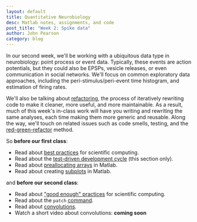 ```yaml
---
layout: default
title: Quantitative Neurobiology
desc: Matlab notes, assignments, and code
post_title: "Week 2: Spike data"
author: John Pearson
category: blog
---
```

In our second week, we'll be working with a ubiquitous data type in neurobiology: point process or event data. Typically, these events are action potentials, but they could also be EPSPs, vesicle releases, or even communication in social networks. We'll focus on common exploratory data approaches, including the peri-stimulus/peri-event time histogram, and estimation of firing rates.

We'll also be talking about [refactoring](https://www.refactoring.com/), the process of iteratively rewriting code to make it cleaner, more useful, and more maintainable. As a result, much of this week's in-class work will have you writing and rewriting the same analyses, each time making them more generic and reusable. Along the way, we'll touch on related issues such as code smells, testing, and the [red-green-refactor](http://www.jamesshore.com/Blog/Red-Green-Refactor.html) method.

So **before our first class**:

- Read about [best practices](http://journals.plos.org/plosbiology/article?id=10.1371/journal.pbio.1001745) for scientific computing.
- Read about the [test-driven development cycle](https://en.wikipedia.org/wiki/Test-driven_development#Test-driven_development_cycle) (this section only).
- Read about [preallocating arrays](https://www.mathworks.com/help/matlab/matlab_prog/preallocating-arrays.html) in Matlab.
- Read about creating [subplots](https://www.mathworks.com/help/matlab/ref/subplot.html) in Matlab.

and **before our second class**:

- Read about ["good enough" practices](https://arxiv.org/pdf/1609.00037v2.pdf) for scientific computing.
- Read about the `patch` [command](https://www.mathworks.com/help/matlab/ref/patch.html).
- Read about [convolutions](https://en.wikipedia.org/wiki/Convolution#Visual_explanation).
- Watch a short video about convolutions: **coming soon**
    <!-- <video width="100%" align="center" controls src="{{ site.videourl }}/tables.mp4" type="video/mp4">
		Your browser does not support the video tag.
	</video> -->
